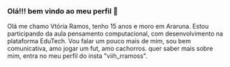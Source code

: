 ### Olá!!! bem vindo ao meu perfil 👋
Olá me chamo Vtória Ramos, tenho 15 anos e moro em Araruna.
Estou participando da aula pensamento computacional, com desenvolvimento na plataforma EduTech.
Vou falar um pouco mais de mim, sou bem comunicativa, amo jogar um fut, amo cachorros.
quer saber mais sobre mim, entra no meu perfil do insta "viih_rramoss".


